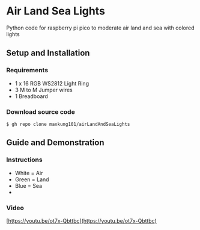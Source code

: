 # Air Land Sea Lights
Python code for raspberry pi pico to moderate air land and sea with colored lights

## Setup and Installation
### Requirements
* 1 x 16 RGB WS2812 Light Ring
* 3 M to M Jumper wires
* 1 Breadboard

### Download source code
```
$ gh repo clone maxkung101/airLandAndSeaLights
```

## Guide and Demonstration
### Instructions
* White = Air
* Green = Land
* Blue = Sea
* 
### Video
[https://youtu.be/ot7x-Qbttbc](https://youtu.be/ot7x-Qbttbc)
